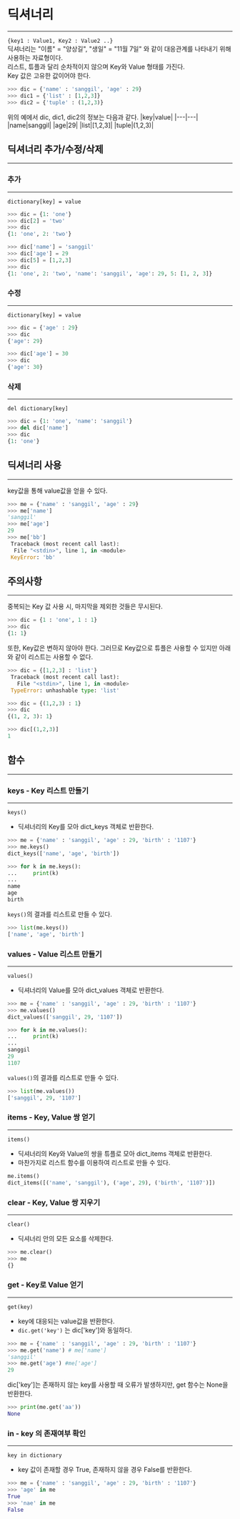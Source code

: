 

# 딕셔너리
---
`{key1 : Value1, Key2 : Value2 ..}`  
딕셔너리는 "이름" = "양상길", "생일" = "11월 7일" 와 같이 대응관계를 나타내기 위해 사용하는 자료형이다.  
리스트, 튜플과 달리 순차적이지 않으며 Key와 Value 형태를 가진다.  
Key 값은 고유한 값이어야 한다.

```python
>>> dic = {'name' : 'sanggil', 'age' : 29}
>>> dic1 = {'list' : [1,2,3]}
>>> dic2 = {'tuple' : (1,2,3)}
```

위의 예에서 dic, dic1, dic2의 정보는 다음과 같다.
|key|value|
|---|---|
|name|sanggil|
|age|29|
|list|[1,2,3]|
|tuple|(1,2,3)|

## 딕셔너리 추가/수정/삭제
---
### 추가
---
`dictionary[key] = value`
```python
>>> dic = {1: 'one'}
>>> dic[2] = 'two'
>>> dic
{1: 'one', 2: 'two'}

>>> dic['name'] = 'sanggil'
>>> dic['age'] = 29
>>> dic[5] = [1,2,3]
>>> dic
{1: 'one', 2: 'two', 'name': 'sanggil', 'age': 29, 5: [1, 2, 3]}
```
### 수정
---
`dictionary[key] = value`
```python
>>> dic = {'age' : 29}
>>> dic
{'age': 29}

>>> dic['age'] = 30
>>> dic
{'age': 30}
```
### 삭제
---
`del dictionary[key]`
```python
>>> dic = {1: 'one', 'name': 'sanggil'}
>>> del dic['name']
>>> dic
{1: 'one'}
```

## 딕셔너리 사용
---
key값을 통해 value값을 얻을 수 있다.
```python
>>> me = {'name' : 'sanggil', 'age' : 29}
>>> me['name']
'sanggil'
>>> me['age']
29
>>> me['bb']
 Traceback (most recent call last):
  File "<stdin>", line 1, in <module>
 KeyError: 'bb'
```

## 주의사항
---
중복되는 Key 값 사용 시, 마지막을 제외한 것들은 무시된다.
```python
>>> dic = {1 : 'one', 1 : 1}
>>> dic
{1: 1}
```

또한, Key값은 변하지 않아야 한다. 그러므로 Key값으로 튜플은 사용할 수 있지만 아래와 같이 리스트는 사용할 수 없다.
```python
>>> dic = {[1,2,3] : 'list'}
 Traceback (most recent call last):
   File "<stdin>", line 1, in <module>
 TypeError: unhashable type: 'list'

>>> dic = {(1,2,3) : 1}
>>> dic
{(1, 2, 3): 1}

>>> dic[(1,2,3)]
1
```

## 함수
---
### keys - Key 리스트 만들기
---
`keys()`
- 딕셔너리의 Key를 모아 dict_keys 객체로 반환한다.
```python
>>> me = {'name' : 'sanggil', 'age' : 29, 'birth' : '1107'}
>>> me.keys()
dict_keys(['name', 'age', 'birth'])

>>> for k in me.keys():
...     print(k)
...
name
age
birth
```

`keys()`의 결과를 리스트로 만들 수 있다.
```python
>>> list(me.keys())
['name', 'age', 'birth']
```

### values - Value 리스트 만들기
---
`values()`
- 딕셔너리의 Value를 모아 dict_values 객체로 반환한다.
```python
>>> me = {'name' : 'sanggil', 'age' : 29, 'birth' : '1107'}
>>> me.values()
dict_values(['sanggil', 29, '1107'])

>>> for k in me.values():
...     print(k)
...
sanggil
29
1107
```

`values()`의 결과를 리스트로 만들 수 있다.
```python
>>> list(me.values())
['sanggil', 29, '1107']
```

### items - Key, Value 쌍 얻기
---
`items()`
- 딕셔너리의 Key와 Value의 쌍을 튜플로 모아 dict_items 객체로 반환한다.
- 마찬가지로 리스트 함수를 이용하여 리스트로 만들 수 있다.
```python
me.items()
dict_items([('name', 'sanggil'), ('age', 29), ('birth', '1107')])
```

### clear - Key, Value 쌍 지우기
---
`clear()`
- 딕셔너리 안의 모든 요소를 삭제한다.
```python
>>> me.clear()
>>> me
{}
```

### get - Key로 Value 얻기
---
`get(key)`
- key에 대응되는 value값을 반환한다.
- `dic.get('key')` 는 dic['key']와 동일하다.
```python
>>> me = {'name' : 'sanggil', 'age' : 29, 'birth' : '1107'}
>>> me.get('name') # me['name']
'sanggil'
>>> me.get('age') #me['age']
29
```

dic['key']는 존재하지 않는 key를 사용할 때 오류가 발생하지만, get 함수는 None을 반환한다.
```python
>>> print(me.get('aa'))
None
```

### in - key 의 존재여부 확인
---
`key in dictionary`
- key 값이 존재할 경우 True, 존재하지 않을 경우 False를 반환한다.
```python
>>> me = {'name' : 'sanggil', 'age' : 29, 'birth' : '1107'}
>>> 'age' in me
True
>>> 'nae' in me
False
```